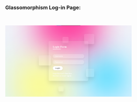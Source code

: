 <h3 align="left">Glassomorphism Log-in Page: </h3><br>
<p><img align="center" src="https://github.com/Prasham2407/Login-page-with-Glassomorphism/blob/main/Snap%20shot%201.png" alt="prasham2407" style=" width:80% ; height:80% "/></p>
